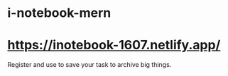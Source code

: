 # i-notebook-mern

# https://inotebook-1607.netlify.app/

Register and use to save your task to archive big things.
